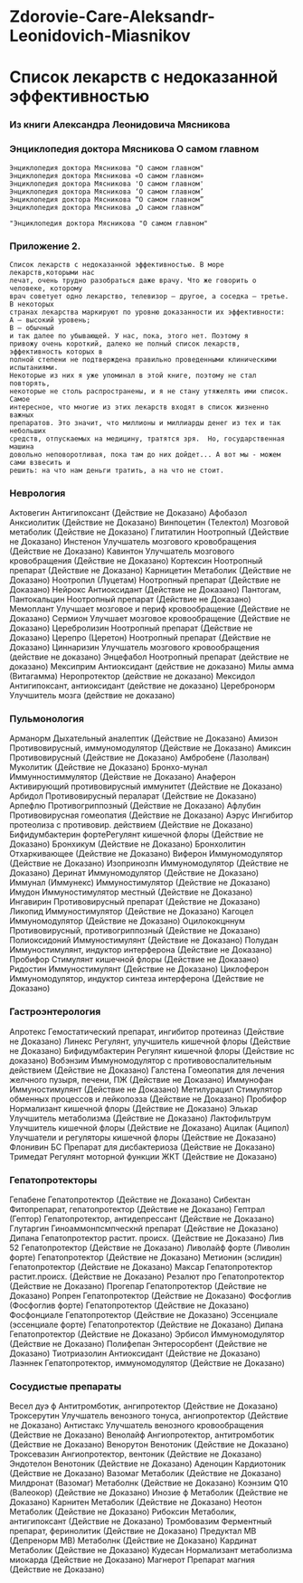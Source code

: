 # Zdorovie-Care-Aleksandr-Leonidovich-Miasnikov

# Список лекарств с недоказанной эффективностью

### Из книги Александра Леонидовича Мясникова

### Энциклопедия доктора Мясникова О самом главном
```
Энциклопедия доктора Мясникова "О самом главном"
Энциклопедия доктора Мясникова «О самом главном»
Энциклопедия доктора Мясникова 'О самом главном'
Энциклопедия доктора Мясникова ‘О самом главном’
Энциклопедия доктора Мясникова “О самом главном”
Энциклопедия доктора Мясникова „О самом главном”

"Энциклопедия доктора Мясникова "О самом главном"
```

### Приложение 2.

```
Список лекарств с недоказанной эффективностью. В море лекарств,которыми нас
лечат, очень трудно разобраться даже врачу. Что же говорить о человеке, которому
врач советует одно лекарство, телевизор – другое, а соседка – третье. В некоторых
странах лекарства маркируют по уровню доказанности их эффективности:
А – высокий уровень;
В – обычный
и так далее по убывающей. У нас, пока, этого нет. Поэтому я
привожу очень короткий, далеко не полный список лекарств, эффективность которых в
полной степени не подтверждена правильно проведенными клиническими испытаниями.
Некоторые из них я уже упоминал в этой книге, поэтому не стал повторять,
некоторые не столь распространены, и я не стану утяжелять ими список.  Самое
интересное, что многие из этих лекарств входят в список жизненно важных
препаратов. Это значит, что миллионы и миллиарды денег из тех и так небольших
средств, отпускаемых на медицину, тратятся зря.  Но, государственная машина
довольно неповоротливая, пока там до них дойдет... А вот мы - можем сами взвесить и
решить: на что нам деньги тратить, а на что не стоит.
```

### Неврология    

Актовегин              Антигипоксант                            (Действие не Доказано)
Афобазол               Анксиолитик                              (Действие не Доказано)
Винпоцетин (Телектол)  Мозговой метаболик                       (Действие не Доказано)
Глитатилин             Ноотропный                               (Действие не Доказано)
Инстенон               Улучшатель мозгового кровобращения       (Действие не Доказано)
Кавинтон               Улучшатель мозгового кровобращения       (Действие не Доказано)
Кортексин              Ноотропный препарат                      (Действие не Доказано)
Карницетин             Метаболик                                (Действие не Доказано)
Ноотропил (Луцетам)    Ноотропный препарат                      (Действие не Доказано)
Нейрокс                Антиоксидант                             (Действие не Доказано)
Пантогам, Пантокальцин Ноотропный препарат                      (Действие не Доказано)
Мемоплант              Улучшает мозговое и периф кровообращение (Действие не Доказано)
Сермион                Улучшает мозговое кровообращение         (Действие не Доказано)
Церебролизин           Ноотропный препарат                      (Действие не Доказано)
Церепро (Церетон)      Ноотропный препарат                      (Действие не Доказано)
Циннаризин             Улучшатель мозгового кровообращения      (действие не доказано)
Энцефабол              Ноотропный препарат                      (действие не доказано)
Мексиприм              Антиоксидант                             (действие не доказано)
Милы амма (Витагамма)  Неропротектор                            (действие не доказано)
Мексидол               Антигипоксант, антиоксидант              (действие не доказано)
Церебронорм            Улучшитель мозга                         (действие не доказано)


### Пульмонология    

Арманорм             Дыхательный аналептик                         (Действие не Доказано)
Амизон               Противовирусный, иммуномодулятор              (Действие не Доказано)
Амиксин              Противовирусный                               (Действие не Доказано)
Амбробене (Лазолван) Муколитик                                     (Действие не Доказано)
Бронхо-мунал         Иммунностиммулятор                            (Действие не Доказано)
Анаферон             Активирующий противовирусный иммунитет        (Действие не Доказано)
Арбидол              Противовирусный пераларат                     (Действие не Доказано)
Арпефлю              Противогриппозный                             (Действие не Доказано)
Афлубин              Противовирусная гомеопатия                    (Действие не Доказано)
Аэрус                Ингибитор протеолиза с противовир. действием  (Действие не Доказано)
Бифидумбактерин фортеРегулянт кишечной флоры                       (Действие не Доказано)
Бронхикум                                                          (Действие не Доказано)
Бронхолитин          Отхаркивающее                                 (Действие не Доказано)
Виферон              Иммуномодулятор                               (Действие не Доказано)
Изопринозпн          Иммуномодулятор                               (Действие не Доказано)
Деринат              Иммуномодулятор                               (Действие не Доказано)
Иммунал (Иммунекс)   Иммуностимулятор                              (Действие не Доказано)
Имудон               Иммуностимулятор местный                      (Действие не Доказано)
Ингавирин            Противовирусный препарат                      (Действие не Доказано)
Ликопид              Иммуностимулятор                              (Действие не Доказано)
Кагоцел              Иммуномодулятор                               (Действие не Доказано)
Оцилококцннум        Противовирусный, противогриппозный            (Действие не Доказано)
Полиоксидоний        Иммуностимулянт                               (Действие не Доказано)
Полудан              Иммуностимулянт, индуктор интерферона         (Действие не Доказано)
Пробифор             Стимулянт кишечной флоры                      (Действие не Доказано)
Ридостин             Иммуностимулянт                               (Действие не Доказано)
Циклоферон           Иммуномодулятор, индуктор синтеза интерферона (Действие не Доказано)



### Гастроэнтерология

Апротекс        Гемостатический препарат, ингибитор протеиназ      (Действие не Доказано)
Линекс          Регулянт, улучшитель кишечной флоры                (Действие не Доказано)
Бифидумбактерин Регулянт кишечной флоры                            (Действие нс доказано)
Вобэнзим        Иммуномодулятор с противовоспалительным действием  (Действие не Доказано)
Галстена        Гомеопатия для лечения желчного пузыря, печени, ПЖ (Действие не Доказано)
Иммунофан       Иммуностимулянт                                    (Действие не Доказано)
Метилурацил     Стимулятор обменных процессов и лейкопоэза         (Действие не Доказано)
Пробифор        Нормализант кишечной флоры                         (Действие не Доказано)
Элькар          Улучшитель метаболизма                             (Действие не Доказано)
Лактофильтрум   Улучшитель кишечной флоры                          (Действие не Доказано)
Ацилак (Аципол) Улучшатели и регуляторы кишечной флоры             (Действие не Доказано)
Флонивин БС     Препарат для дисбактериоза                         (Действие не Доказано)
Тримедат        Регулянт моторной функции ЖКТ                      (Действие не Доказано)
    

### Гепатопротекторы    

Гепабене                        Гепатопротектор                    (Действие не Доказано)
Сибектан                        Фитопрепарат, гепатопротектор      (Действие не Доказано)
Гептрал (Гептор)                Гепатопротектор, антидепрессант    (Действие не Доказано)
Глутаргин                       Гиноаммонпсмпческнй препарат       (Действие не Доказано)
Дипана                          Гепатопротектор растит. происх.    (Действие не Доказано)
Лив 52                          Гепатопротектор                    (Действие не Доказано)
Ливолайф форте (Ливолин форте)  Гепатопротектор                    (Действие не Доказано)
Метионин (эслидин)              Гепатопротектор                    (Действие не Доказано)
Максар                          Гепатопротектор растит.происх.     (Действие не Доказано)
Резалют про                     Гепатопротектор                    (Действие не Доказано)
Прогепар                        Гепатопротектор                    (Действие не Доказано)
Ропрен                          Гепатопротектор                    (Действие не Доказано)
Фосфоглив (Фосфоглив форте)     Гепатопротектор                    (Действие не Доказано)
Фосфонциале                     Гепатопротектор                    (Действие не Доказано)
Эссенциале (эссенциале форте)   Гепатопротектор                    (Действие не Доказано)
Дипана                          Гепатопротектор                    (Действие не Доказано)
Эрбисол                         Иммуномодулятор                    (Действие не Доказано)
Полифепан                       Энтеросорбент                      (Действие не Доказано)
Тиотриазолин                    Антиоксидант                       (Действие не Доказано)
Лаэннек                         Гепатопротектор, иммуномодулятор   (Действие не Доказано)


### Сосудистые препараты    

Весел дуэ ф                 Антитромботик, ангипротектор                (Действие не Доказано)
Троксерутин                 Улучшатель венозного тонуса, ангиопротектор (Действие не Доказано)
Антистакс                   Улучшатель венозного кровообращения         (Действие не Доказано)
Венолайф                    Ангиопротектор, антитромботик               (Действие не Доказано)
Венорутон                   Венотоник                                   (Действие не Доказано)
Троксевазин                 Ангиопротектор, вентоник                    (Действие не Доказано)
Эндотелон                   Венотоник                                   (Действие не Доказано)
Аденоцин                    Кардиотоник                                 (Действие не Доказано)
Вазомаг                     Метаболик                                   (Действие не Доказано)
Милдронат (Вазомаг)         Метаболнк                                   (Действие не Доказано)
Коэнзим Q10 (Валеокор)                                                  (Действие не Доказано)
Инозие ф                    Метаболик                                   (Действие не Доказано)
Карнитен                    Метаболик                                   (Действие не Доказано)
Неотон                      Метаболик                                   (Действие не Доказано)
Рибоксин                    Метаболик, антигипоксант                    (Действие не Доказано)
Тромбовазим                 Ферментный препарат, феринолитик            (Действие не Доказано)
Предуктал МВ (Депренорм МВ) Метаболнк                                   (Действие не Доказано)
Кардинат                    Метаболик                                   (Действие не Доказано)
Кудесан                     Нормализант метаболизма миокарда            (Действие не Доказано)
Магнерот                    Препарат магния                             (Действие не Доказано)

